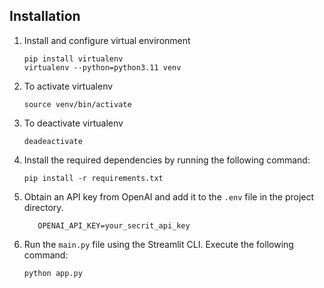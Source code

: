 ## Installation

1. Install and configure virtual environment

   ```
   pip install virtualenv
   virtualenv --python=python3.11 venv
   ```

2. To activate virtualenv

   ```
   source venv/bin/activate
   ```

3. To deactivate virtualenv

   ```
   deadeactivate
   ```

4. Install the required dependencies by running the following command:

   ```
   pip install -r requirements.txt
   ```

5. Obtain an API key from OpenAI and add it to the `.env` file in the project directory.

   ```
      OPENAI_API_KEY=your_secrit_api_key
   ```

6. Run the `main.py` file using the Streamlit CLI. Execute the following command:
   ```
   python app.py
   ```
